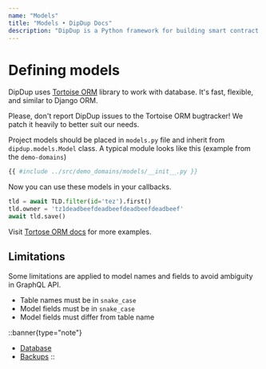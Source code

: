```yaml
---
name: "Models"
title: "Models • DipDup Docs"
description: "DipDup is a Python framework for building smart contract indexers. It helps developers focus on business logic instead of writing a boilerplate to store and serve data."
---
```


# Defining models

DipDup uses [Tortoise ORM](https://tortoise.github.io/examples.html) library to work with database. It's fast, flexible, and similar to Django ORM.

Please, don't report DipDup issues to the Tortoise ORM bugtracker! We patch it heavily to better suit our needs.

Project models should be placed in `models.py` file and inherit from `dipdup.models.Model` class. A typical module looks like this (example from the `demo-domains`)

```python
{{ #include ../src/demo_domains/models/__init__.py }}
```

Now you can use these models in your callbacks.

```python
tld = await TLD.filter(id='tez').first()
tld.owner = 'tz1deadbeefdeadbeefdeadbeefdeadbeef'
await tld.save()
```

Visit [Tortose ORM docs](https://tortoise.github.io/examples.html) for more examples.

## Limitations

Some limitations are applied to model names and fields to avoid ambiguity in GraphQL API.

* Table names must be in `snake_case`
* Model fields must be in `snake_case`
* Model fields must differ from table name

::banner{type="note"}
* [Database](../5.deployment/1.database.md)
* [Backups](../5.deployment/2.backups.md)
::
